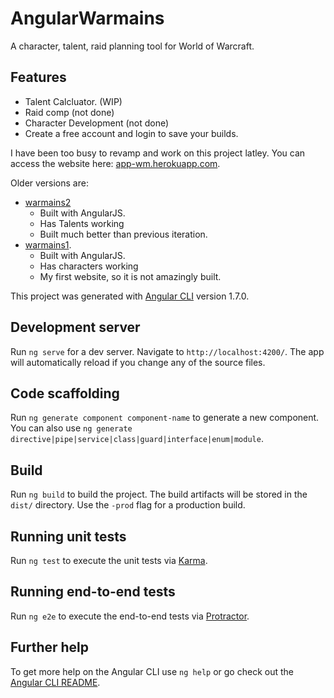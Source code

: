 # AngularWarmains

A character, talent, raid planning tool for World of Warcraft.

## Features

- Talent Calcluator. (WIP)
- Raid comp (not done)
- Character Development (not done)
- Create a free account and login to save your builds.

I have been too busy to revamp and work on this project latley.
You can access the website here: [app-wm.herokuapp.com](http://app-wm.herokuapp.com/home).

Older versions are: 
- [warmains2](http://warmain.herokuapp.com/home)
  - Built with AngularJS.
  - Has Talents working
  - Built much better than previous iteration.
- [warmains1](https://warmains.herokuapp.com/). 
  - Built with AngularJS. 
  - Has characters working
  - My first website, so it is not amazingly built.


This project was generated with [Angular CLI](https://github.com/angular/angular-cli) version 1.7.0.

## Development server

Run `ng serve` for a dev server. Navigate to `http://localhost:4200/`. The app will automatically reload if you change any of the source files.

## Code scaffolding

Run `ng generate component component-name` to generate a new component. You can also use `ng generate directive|pipe|service|class|guard|interface|enum|module`.

## Build

Run `ng build` to build the project. The build artifacts will be stored in the `dist/` directory. Use the `-prod` flag for a production build.

## Running unit tests

Run `ng test` to execute the unit tests via [Karma](https://karma-runner.github.io).

## Running end-to-end tests

Run `ng e2e` to execute the end-to-end tests via [Protractor](http://www.protractortest.org/).

## Further help

To get more help on the Angular CLI use `ng help` or go check out the [Angular CLI README](https://github.com/angular/angular-cli/blob/master/README.md).
